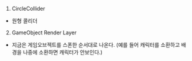 ﻿1. CircleCollider
 - 원형 콜리더
	
2. GameObject Render Layer
 - 지금은 게임오브젝트를 스폰한 순서대로 나온다.
 (예를 들어 캐릭터를 소환하고 배경을 나중에 소환하면 캐릭터가 안보인다.)
	

